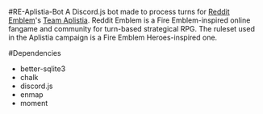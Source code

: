 #RE-Aplistia-Bot
A Discord.js bot made to process turns for [Reddit Emblem](https://www.reddit.com/r/Reddit_Emblem/)'s [Team Aplistia](https://www.reddit.com/r/RedditEmblemNotHeroes/). Reddit Emblem is a Fire Emblem-inspired online fangame and community for turn-based strategical RPG. The ruleset used in the Aplistia campaign is a Fire Emblem Heroes-inspired one.

#Dependencies
- better-sqlite3
- chalk
- discord.js
- enmap
- moment